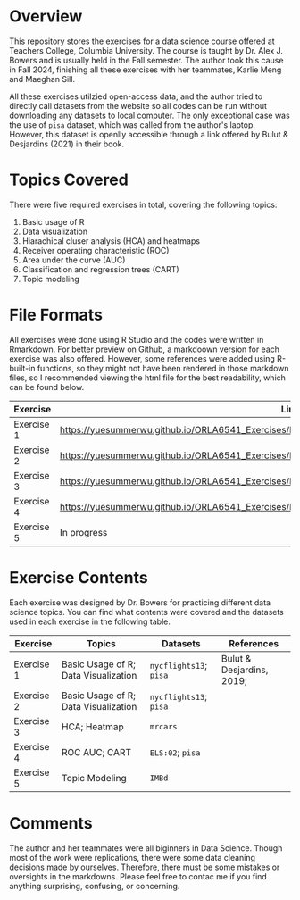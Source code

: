 # Overview 

This repository stores the exercises for a data science course offered at Teachers College, Columbia University. The course is taught by Dr. Alex J. Bowers and is usually held in the Fall semester. The author took this cause in Fall 2024, finishing all these exercises with her teammates, Karlie Meng and Maeghan Sill.

All these exercises utilzied open-access data, and the author tried to directly call datasets from the website so all codes can be run without downloading any datasets to local computer. The only exceptional case was the use of `pisa` dataset, which was called from the author's laptop. However, this dataset is openlly accessible through a link offered by Bulut & Desjardins (2021) in their book. 

# Topics Covered 

There were five required exercises in total, covering the following topics: 
1. Basic usage of R
2. Data visualization
3. Hiarachical cluser analysis (HCA) and heatmaps
4. Receiver operating characteristic (ROC)
5. Area under the curve (AUC)
6. Classification and regression trees (CART)
7. Topic modeling

# File Formats 

All exercises were done using R Studio and the codes were written in Rmarkdown. For better preview on Github, a markdoown version for each exercise was also offered. However, some references were added using R-built-in functions, so they might not have been rendered in those markdown files, so I recommended viewing the html file for the best readability, which can be found below. 

|Exercise|Link|
|--------|----|
|Exercise 1| https://yuesummerwu.github.io/ORLA6541_Exercises/Exercise1_DataVis_1/ORLA6541_Exercise1.html|
|Exercise 2| https://yuesummerwu.github.io/ORLA6541_Exercises/Exercise2_DataVis_2/ORLA6541_Exercise2.html|
|Exercise 3| https://yuesummerwu.github.io/ORLA6541_Exercises/Exercise3_HCA_Heatmap/ORLA6541_Exercise3.html|
|Exercise 4| https://yuesummerwu.github.io/ORLA6541_Exercises/Exercise4_ROC_AUC_CART/ORLA6541_Exercise4.html|
|Exercise 5| In progress|

# Exercise Contents 

Each exercise was designed by Dr. Bowers for practicing different data science topics. You can find what contents were covered and the datasets used in each exercise in the following table. 

| Exercise | Topics | Datasets | References |
|----------|----------|----------|----------| 
| Exercise 1  | Basic Usage of R; Data Visualization  | `nycflights13`; `pisa`  |Bulut & Desjardins, 2019; | 
| Exercise 2  | Basic Usage of R; Data Visualization | `nycflights13`; `pisa`   |
| Exercise 3  | HCA; Heatmap  | `mrcars`  |
| Exercise 4  | ROC AUC; CART | `ELS:02`; `pisa`  |
| Exercise 5  | Topic Modeling | `IMBd`  |

# Comments 

The author and her teammates were all biginners in Data Science. Though most of the work were replications, there were some data cleaning decisions made by ourselves. Therefore, there must be some mistakes or oversights in the markdowns. Please feel free to contac me if you find anything surprising, confusing, or concerning. 

